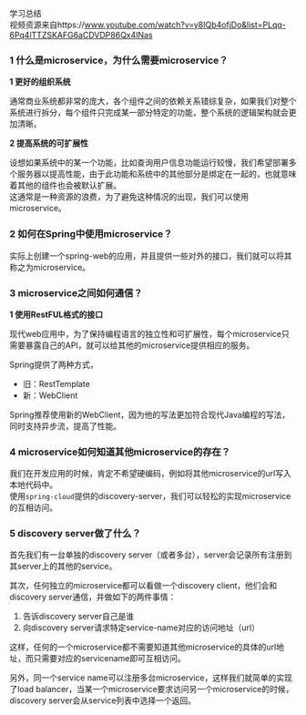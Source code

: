 学习总结  
视频资源来自https://www.youtube.com/watch?v=y8IQb4ofjDo&list=PLqq-6Pq4lTTZSKAFG6aCDVDP86Qx4lNas



### 1 什么是microservice，为什么需要microservice？

**1 更好的组织系统**

通常商业系统都非常的庞大，各个组件之间的依赖关系错综复杂，如果我们对整个系统进行拆分，每个组件只完成某一部分特定的功能，整个系统的逻辑架构就会更加清晰。

**2 提高系统的可扩展性**

设想如果系统中的某一个功能，比如查询用户信息功能运行较慢，我们希望部署多个服务器以提高性能，由于此功能和系统中的其他部分是绑定在一起的，也就意味着其他的组件也会被默认扩展。  
这通常是一种资源的浪费，为了避免这种情况的出现，我们可以使用microservice。



### 2 如何在Spring中使用microservice？

实际上创建一个spring-web的应用，并且提供一些对外的接口，我们就可以将其称之为microservice。



### 3 microservice之间如何通信？

**1 使用RestFUL格式的接口**

现代web应用中，为了保持编程语言的独立性和可扩展性，每个microservice只需要暴露自己的API，就可以给其他的microservice提供相应的服务。

Spring提供了两种方式，

- 旧：RestTemplate
- 新：WebClient

Spring推荐使用新的WebClient，因为他的写法更加符合现代Java编程的写法，同时支持异步流，提高了性能。



### 4 microservice如何知道其他microservice的存在？

我们在开发应用的时候，肯定不希望硬编码，例如将其他microservice的url写入本地代码中。  
使用`spring-cloud`提供的discovery-server，我们可以轻松的实现microservice的互相访问。



### 5 discovery server做了什么？

首先我们有一台单独的discovery server（或者多台），server会记录所有注册到其server上的其他的service。

其次，任何独立的microservice都可以看做一个discovery client，他们会和discovery server通信，并做如下的两件事情：

1. 告诉discovery server自己是谁
2. 向discovery server请求特定service-name对应的访问地址（url）

这样，任何的一个microservice都不需要知道其他microservice的具体的url地址，而只需要对应的servicename即可互相访问。

另外，同一个service name可以注册多台microservice，这样我们就简单的实现了load balancer，当某一个microservice要求访问另一个microservice的时候，discovery server会从service列表中选择一个返回。